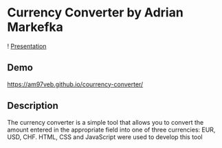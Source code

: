 # Currency Converter by Adrian Markefka

! [Presentation](image/AnimationWebsite.gif)

## Demo

https://am97veb.github.io/courrency-converter/

## Description

The currency converter is a simple tool that allows you to convert the amount entered in the appropriate field into one of three currencies: EUR, USD, CHF. HTML, CSS and JavaScript were used to develop this tool